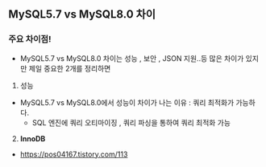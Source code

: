 ## MySQL5.7 vs MySQL8.0 차이

### 주요 차이점!
- MySQL5.7 vs MySQL8.0 차이는 성능 , 보안 , JSON 지원..등 많은 차이가 있지만 제일 중요한 2개를 정리하면

1. 성능
- MySQL5.7 vs MySQL8.0에서 성능이 차이가 나는 이유 : 쿼리 최적화가 가능하다.
  - SQL 엔진에 쿼리 오티마이징 , 쿼리 파싱을 통하여 쿼리 최적화 가능

2. **InnoDB**
-  https://pos04167.tistory.com/113


